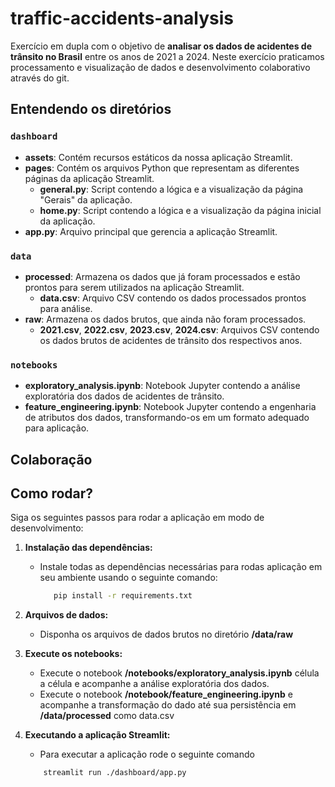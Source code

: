 # traffic-accidents-analysis
Exercício em dupla com o objetivo de **analisar os dados de acidentes de trânsito no Brasil** entre os anos de 2021 a 2024. Neste exercício praticamos processamento e visualização de dados e desenvolvimento colaborativo através do git.

## Entendendo os diretórios
### `dashboard`
- **assets**: Contém recursos estáticos da nossa aplicação Streamlit.
- **pages**: Contém os arquivos Python que representam as diferentes páginas da aplicação Streamlit.
  - **general.py**: Script contendo a lógica e a visualização da página "Gerais" da aplicação.
  - **home.py**: Script contendo a lógica e a visualização da página inicial da aplicação.
- **app.py**: Arquivo principal que gerencia a aplicação Streamlit.
### `data`
- **processed**: Armazena os dados que já foram processados e estão prontos para serem utilizados na aplicação Streamlit.
  - **data.csv**: Arquivo CSV contendo os dados processados prontos para análise.
- **raw**: Armazena os dados brutos, que ainda não foram processados.
  - **2021.csv**, **2022.csv**, **2023.csv**, **2024.csv**: Arquivos CSV contendo os dados brutos de acidentes de trânsito dos respectivos anos.
### `notebooks`
- **exploratory_analysis.ipynb**: Notebook Jupyter contendo a análise exploratória dos dados de acidentes de trânsito.
- **feature_engineering.ipynb**: Notebook Jupyter contendo a engenharia de atributos dos dados, transformando-os em um formato adequado para aplicação.


## Colaboração

## Como rodar?
Siga os seguintes passos para rodar a aplicação em modo de desenvolvimento:

1. **Instalação das dependências:**
   - Instale todas as dependências necessárias para rodas aplicação em seu ambiente usando o seguinte comando:

     ```bash
        pip install -r requirements.txt
     ```
2. **Arquivos de dados:**
    - Disponha os arquivos de dados brutos no diretório **/data/raw**
3. **Execute os notebooks:**
    - Execute o notebook **/notebooks/exploratory_analysis.ipynb** célula a célula e acompanhe a análise exploratória dos dados.
    - Execute o notebook **/notebook/feature_engineering.ipynb** e acompanhe a transformação do dado até sua persistência em **/data/processed** como data.csv
4. **Executando a aplicação Streamlit:**
    - Para executar a aplicação rode o seguinte comando

    ```bash
        streamlit run ./dashboard/app.py
    ```
